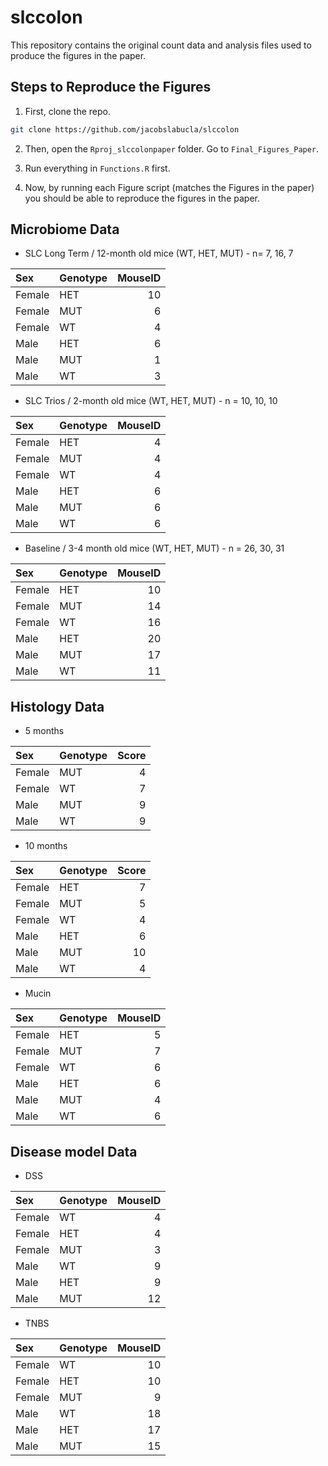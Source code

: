 # slccolon
This repository contains the original count data and analysis files used to produce the figures in the paper.

## Steps to Reproduce the Figures 
1. First, clone the repo. 
```bash
git clone https://github.com/jacobslabucla/slccolon
```
2. Then, open the `Rproj_slccolonpaper` folder. Go to `Final_Figures_Paper`.

3. Run everything in `Functions.R` first. 

4. Now, by running each Figure script (matches the Figures in the paper) you should be able to reproduce the figures in the paper.

## Microbiome Data
- SLC Long Term / 12-month old mice (WT, HET, MUT) - n= 7, 16, 7

|Sex    |Genotype | MouseID|
|:------|:--------|-------:|
|Female |HET      |      10|
|Female |MUT      |       6|
|Female |WT       |       4|
|Male   |HET      |       6|
|Male   |MUT      |       1|
|Male   |WT       |       3|

- SLC Trios / 2-month old mice (WT, HET, MUT) - n = 10, 10, 10
  
|Sex    |Genotype | MouseID|
|:------|:--------|-------:|
|Female |HET      |       4|
|Female |MUT      |       4|
|Female |WT       |       4|
|Male   |HET      |       6|
|Male   |MUT      |       6|
|Male   |WT       |       6|

- Baseline / 3-4 month old mice (WT, HET, MUT) - n = 26, 30, 31

|Sex    |Genotype | MouseID|
|:------|:--------|-------:|
|Female |HET      |      10|
|Female |MUT      |      14|
|Female |WT       |      16|
|Male   |HET      |      20|
|Male   |MUT      |      17|
|Male   |WT       |      11|
  
## Histology Data 

- 5 months 

|Sex    |Genotype | Score|
|:------|:--------|-----:|
|Female |MUT      |     4|
|Female |WT       |     7|
|Male   |MUT      |     9|
|Male   |WT       |     9|


- 10 months 

|Sex    |Genotype | Score|
|:------|:--------|-----:|
|Female |HET      |     7|
|Female |MUT      |     5|
|Female |WT       |     4|
|Male   |HET      |     6|
|Male   |MUT      |    10|
|Male   |WT       |     4|

- Mucin 

|Sex    |Genotype | MouseID|
|:------|:--------|-------:|
|Female |HET      |       5|
|Female |MUT      |       7|
|Female |WT       |       6|
|Male   |HET      |       6|
|Male   |MUT      |       4|
|Male   |WT       |       6|

## Disease model Data 

- DSS 

|Sex    |Genotype | MouseID|
|:------|:--------|-------:|
|Female |WT       |       4|
|Female |HET      |       4|
|Female |MUT      |       3|
|Male   |WT       |       9|
|Male   |HET      |       9|
|Male   |MUT      |      12|

- TNBS

|Sex    |Genotype | MouseID|
|:------|:--------|-------:|
|Female |WT       |      10|
|Female |HET      |      10|
|Female |MUT      |       9|
|Male   |WT       |      18|
|Male   |HET      |      17|
|Male   |MUT      |      15|

